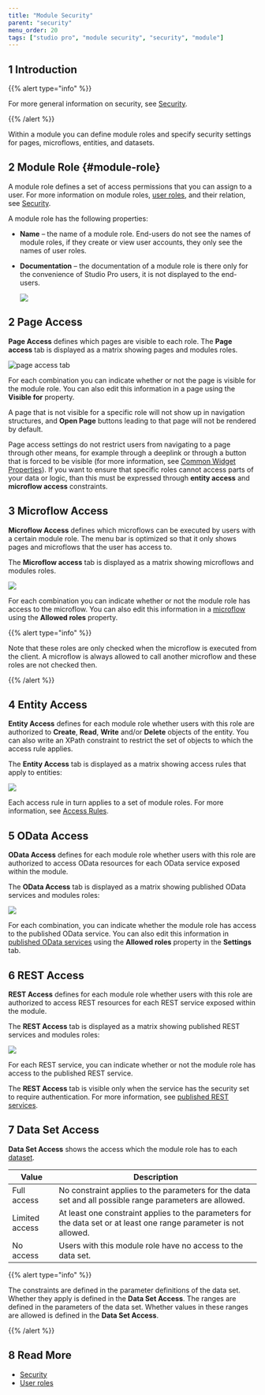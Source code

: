 ```yaml
---
title: "Module Security"
parent: "security"
menu_order: 20
tags: ["studio pro", "module security", "security", "module"]
---
```


## 1 Introduction

{{% alert type="info" %}}

For more general information on security, see [Security](security).

{{% /alert %}}

Within a module you can define module roles and specify security settings for pages, microflows, entities, and datasets.

## 2 Module Role {#module-role}

A module role defines a set of access permissions that you can assign to a user. For more information on module roles, [user roles](user-roles), and their relation, see [Security](security).

A module role has the following properties:

* **Name** – the name of a module role. End-users do not see the names of module roles, if they create or view user accounts, they only see the names of user roles.

*  **Documentation** – the documentation of a module role is there only for the convenience of Studio Pro users, it is not displayed to the end-users.

    ![](attachments/module-security/module-roles-tab.png)

## 2 Page Access

**Page Access** defines which pages are visible to each role. The **Page access** tab is displayed as a matrix showing pages and modules roles.

![page access tab](attachments/module-security/page-access-tab.png)

For each combination you can indicate whether or not the page is visible for the module role. You can also edit this information in a page using the **Visible for** property.

A page that is not visible for a specific role will not show up in navigation structures, and **Open Page** buttons leading to that page will not be rendered by default.

Page access settings do not restrict users from navigating to a page through other means, for example through a deeplink or through a button that is forced to be visible (for more information, see [Common Widget Properties](common-widget-properties)). If you want to ensure that specific roles cannot access parts of your data or logic, than this must be expressed through **entity access** and **microflow access** constraints.

## 3 Microflow Access

**Microflow Access** defines which microflows can be executed by users with a certain module role. The menu bar is optimized so that it only shows pages and microflows that the user has access to.

The **Microflow access** tab is displayed as a matrix showing microflows and modules roles. 

![](attachments/module-security/microflow-access-tab.png)

For each combination you can indicate whether or not the module role has access to the microflow. You can also edit this information in a [microflow](microflow) using the **Allowed roles** property.

{{% alert type="info" %}}

Note that these roles are only checked when the microflow is executed from the client. A microflow is always allowed to call another microflow and these roles are not checked then.

{{% /alert %}}

## 4 Entity Access

**Entity Access** defines for each module role whether users with this role are authorized to **Create**, **Read**, **Write** and/or **Delete** objects of the entity. You can also write an XPath constraint to restrict the set of objects to which the access rule applies.

The **Entity Access** tab is displayed as a matrix showing access rules that apply to entities:

![](attachments/module-security/entity-access-tab.png)

Each access rule in turn applies to a set of module roles. For more information, see [Access Rules](access-rules).

## 5 OData Access 

**OData Access** defines for each module role whether users with this role are authorized to access OData resources for each OData service exposed within the module.

The **OData Access** tab is displayed as a matrix showing published OData services and modules roles:

![](attachments/module-security/odata-access-tab.png)

For each combination, you can indicate whether the module role has access to the published OData service. You can also edit this information in [published OData services](published-odata-services) using the **Allowed roles** property in the **Settings** tab.

## 6 REST Access

**REST Access** defines for each module role whether users with this role are authorized to access REST resources for each REST service exposed within the module. 

The **REST Access** tab is displayed as a matrix showing published REST services and modules roles:

![](attachments/module-security/rest-access-tab.png)

For each REST service, you can indicate whether or not the module role has access to the published REST service.

The **REST Access** tab is visible only when the service has the security set to require authentication. For more information, see [published REST services](published-rest-services).

## 7 Data Set Access

**Data Set Access** shows the access which the module role has to each [dataset](data-sets).

| Value | Description |
| --- | --- |
| Full access | No constraint applies to the parameters for the data set and all possible range parameters are allowed. |
| Limited access | At least one constraint applies to the parameters for the data set or at least one range parameter is not allowed. |
| No access | Users with this module role have no access to the data set. |

{{% alert type="info" %}}

The constraints are defined in the parameter definitions of the data set. Whether they apply is defined in the **Data Set Access**.
The ranges are defined in the parameters of the data set. Whether values in these ranges are allowed is defined in the **Data Set Access**.

{{% /alert %}}

## 8 Read More

* [Security](security)
* [User roles](user-roles)
